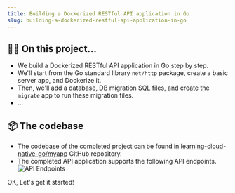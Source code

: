 ```yaml
---
title: Building a Dockerized RESTful API application in Go
slug: building-a-dockerized-restful-api-application-in-go
---
```


## 👨‍🏫 On this project...

- We build a Dockerized RESTful API application in Go step by step.
- We'll start from the Go standard library `net/http` package, create a basic server app, and Dockerize it.
- Then, we'll add a database, DB migration SQL files, and create the `migrate` app to run these migration files.
- ...


## 📦 The codebase

- The codebase of the completed project can be found in [learning-cloud-native-go/myapp](http://github.com/learning-cloud-native-go/myapp) GitHub repository.
- The completed API application supports the following API endpoints.
  ![API Endpoints](/docs/a1.endpoints.png)


OK, Let's get it started!